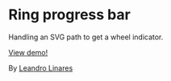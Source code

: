 # Ring progress bar
Handling an SVG path to get a wheel indicator.

[View demo!](http://llinares.github.com/ring-progress-bar/)

By [Leandro Linares](http://leanlinares.me)